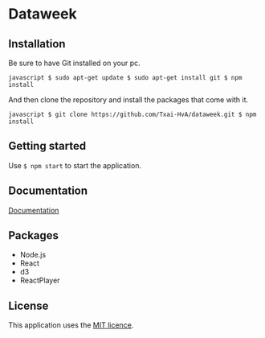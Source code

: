 # Dataweek

## Installation

Be sure to have Git installed on your pc.

`javascript $ sudo apt-get update $ sudo apt-get install git $ npm install `

And then clone the repository and install the packages that come with it.

`javascript $ git clone https://github.com/Txai-HvA/dataweek.git $ npm install `

## Getting started

Use `$ npm start` to start the application.

## Documentation

[Documentation](https://circular-ozraraptor-828.notion.site/Dataweek-1-6a68943f651d48699d764dd2005612a2)

## Packages

-   Node.js
-   React
-   d3
-   ReactPlayer

## License

This application uses the [MIT licence](https://github.com/Txai-HvA/dataweek/blob/main/LICENSE).
